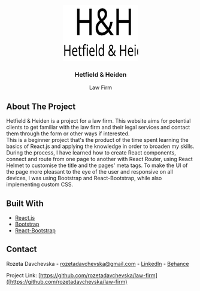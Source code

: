 <div id="top"></div>

<!-- PROJECT LOGO -->
<div align="center">
  <a href="https://github.com/rozetadavchevska/law-firm">
    <img src="src/assets/logo.svg" alt="Logo" width="200" height="150">
  </a>
<h3 align="center">Hetfield & Heiden</h3>

  <p align="center">
    Law Firm
    <br />
  </p>
</div>


<!-- ABOUT THE PROJECT -->
## About The Project

Hetfield & Heiden is a project for a law firm. This website aims for potential clients to get familiar with the law firm and their legal services and contact them through the form or other ways if interested.<br/>
This is a beginner project that's the product of the time spent learning the basics of React.js and applying the knowledge in order to broaden my skills. During the process, I have learned how to create React components, connect and route from one page to another with React Router, using React Helmet to customise the title and the pages' meta tags. To make the UI of the page more pleasant to the eye of the user and responsive on all devices, I was using Bootstrap and React-Bootstrap, while also implementing custom CSS.    




## Built With

* [React.js](https://reactjs.org/)
* [Bootstrap](https://getbootstrap.com)
* [React-Bootstrap](https://react-bootstrap.github.io/)



<!-- CONTACT -->
## Contact

Rozeta Davchevska -  rozetadavchevska@gmail.com - [LinkedIn](https://linkedin.com/in/rozetadavchevska) - [Behance](https://www.behance.net/rozetadavchevska)

Project Link: [https://github.com/rozetadavchevska/law-firm]([https://github.com/rozetadavchevska/law-firm)

